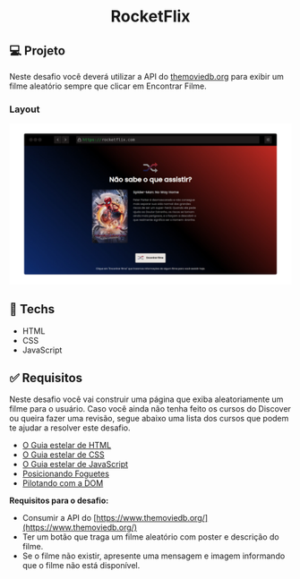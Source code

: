 <h1 align="center"> RocketFlix </h1>

## 💻 **Projeto**

Neste desafio você deverá utilizar a API do [themoviedb.org](http://themoviedb.org/) para exibir um filme aleatório sempre que clicar em Encontrar Filme.

### Layout

<img src="./.github/rocketflix.png" alt="Rocketflix">

## 🚀 **Techs**

- HTML
- CSS
- JavaScript

## ✅ **Requisitos**

Neste desafio você vai construir uma página que exiba aleatoriamente um filme para o usuário. Caso você ainda não tenha feito os cursos do Discover ou queira fazer uma revisão, segue abaixo uma lista dos cursos que podem te ajudar a resolver este desafio.

- [O Guia estelar de HTML](https://app.rocketseat.com.br/node/o-guia-estelar-de-html)
- [O Guia estelar de CSS](https://app.rocketseat.com.br/node/o-guia-estelar-de-css)
- [O Guia estelar de JavaScript](https://app.rocketseat.com.br/node/o-guia-estelar-de-java-script)
- [Posicionando Foguetes](https://app.rocketseat.com.br/node/posicionando-foguetes)
- [Pilotando com a DOM](https://app.rocketseat.com.br/node/pilotando-com-a-dom)

**Requisitos para o desafio:**

- Consumir a API do [https://www.themoviedb.org/](https://www.themoviedb.org/)
- Ter um botão que traga um filme aleatório com poster e descrição do filme.
- Se o filme não existir, apresente uma mensagem e imagem informando que o filme não está disponível.
